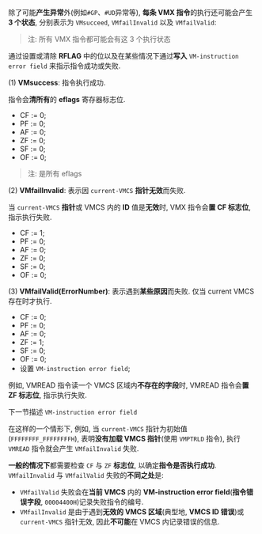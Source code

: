 
除了可能**产生异常**外(例如`#GP`、`#UD`异常等), **每条 VMX 指令**的执行还可能会产生 **3 个状态**, 分别表示为 `VMsucceed`, `VMfailInvalid` 以及 `VMfailValid`:

> 注: 所有 VMX 指令都可能会有这 3 个执行状态

通过设置或清除 **RFLAG** 中的位以及在某些情况下通过**写入** `VM-instruction error field` 来指示指令成功或失败.

(1) **VMsuccess**: 指令执行成功.

指令会**清所有**的 **eflags** 寄存器标志位.

* CF := 0;
* PF := 0;
* AF := 0;
* ZF := 0;
* SF := 0;
* OF := 0;

> 注: 是所有 eflags

(2) **VMfailInvalid**: 表示因 `current-VMCS` **指针无效**而失败.

当 `current-VMCS` **指针**或 VMCS 内的 **ID** 值是**无效**时, VMX 指令会**置 CF 标志位**, 指示执行失败.

* CF := 1;
* PF := 0;
* AF := 0;
* ZF := 0;
* SF := 0;
* OF := 0;

(3) **VMfailValid(ErrorNumber)**: 表示遇到**某些原因**而失败. 仅当 current VMCS 存在时才执行.

* CF := 0;
* PF := 0;
* AF := 0;
* ZF := 1;
* SF := 0;
* OF := 0;
* 设置 `VM-instruction error field`;

例如, VMREAD 指令读一个 VMCS 区域内**不存在的字段**时, VMREAD 指令会**置 ZF 标志位**, 指示执行失败.

下一节描述 `VM-instruction error field`

在这样的一个情形下, 例如, 当 `current-VMCS` 指针为初始值(`FFFFFFFF_FFFFFFFFH`), 表明**没有加载 VMCS 指针**(使用 `VMPTRLD` 指令), 执行 `VMREAD` 指令就会产生 `VMfailInvalid` 失败.

**一般的情况下**都需要检查 `CF` 与 `ZF` **标志位**, 以确定**指令是否执行成功**.  `VMfailInvalid` 与 `VMfailValid` 失败的**不同之处**是:
* `VMfailValid` 失败会在**当前 VMCS** 内的 **VM-instruction error field**(**指令错误字段**, `00004400H`)记录失败指令的编号.
* `VMfailInvalid` 是由于遇到**无效的 VMCS 区域**(典型地, **VMCS ID 错误**)或 `current-VMCS` 指针无效, 因此**不可能**在 VMCS 内记录错误的信息.